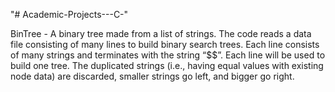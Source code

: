 "# Academic-Projects---C-" 

BinTree - A binary tree made from a list of strings. The code reads a data file consisting of many lines to build binary search trees. Each line consists of many strings and terminates with the string “$$”. Each line will be used to build one tree. The duplicated strings (i.e., having equal values with existing node data) are discarded, smaller strings go left, and bigger go right. 

